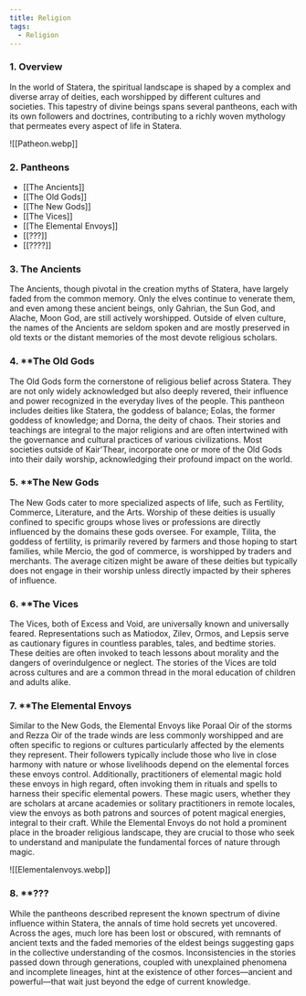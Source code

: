 ```yaml
---
title: Religion
tags:
  - Religion
---
```

### 1. **Overview**

In the world of Statera, the spiritual landscape is shaped by a complex and diverse array of deities, each worshipped by different cultures and societies. This tapestry of divine beings spans several pantheons, each with its own followers and doctrines, contributing to a richly woven mythology that permeates every aspect of life in Statera.

![[Patheon.webp]]

### 2. **Pantheons**

- [[The Ancients]]
- [[The Old Gods]]
- [[The New Gods]]
- [[The Vices]]
- [[The Elemental Envoys]]
- [[???]]
- [[????]]

### 3. **The Ancients**

The Ancients, though pivotal in the creation myths of Statera, have largely faded from the common memory. Only the elves continue to venerate them, and even among these ancient beings, only Gahrian, the Sun God, and Alache, Moon God, are still actively worshipped. Outside of elven culture, the names of the Ancients are seldom spoken and are mostly preserved in old texts or the distant memories of the most devote religious scholars.

### 4. **The Old Gods

The Old Gods form the cornerstone of religious belief across Statera. They are not only widely acknowledged but also deeply revered, their influence and power recognized in the everyday lives of the people. This pantheon includes deities like Statera, the goddess of balance; Eolas, the former goddess of knowledge; and Dorna, the deity of chaos. Their stories and teachings are integral to the major religions and are often intertwined with the governance and cultural practices of various civilizations. Most societies outside of Kair'Thear, incorporate one or more of the Old Gods into their daily worship, acknowledging their profound impact on the world.

### 5. **The New Gods

The New Gods cater to more specialized aspects of life, such as Fertility, Commerce, Literature, and the Arts. Worship of these deities is usually confined to specific groups whose lives or professions are directly influenced by the domains these gods oversee. For example, Tilita, the goddess of fertility, is primarily revered by farmers and those hoping to start families, while Mercio, the god of commerce, is worshipped by traders and merchants. The average citizen might be aware of these deities but typically does not engage in their worship unless directly impacted by their spheres of influence.

### 6. **The Vices

The Vices, both of Excess and Void, are universally known and universally feared. Representations such as Matiodox, Zilev, Ormos, and Lepsis serve as cautionary figures in countless parables, tales, and bedtime stories. These deities are often invoked to teach lessons about morality and the dangers of overindulgence or neglect. The stories of the Vices are told across cultures and are a common thread in the moral education of children and adults alike.

### 7. **The Elemental Envoys

Similar to the New Gods, the Elemental Envoys like Poraal Oir of the storms and Rezza Oir of the trade winds are less commonly worshipped and are often specific to regions or cultures particularly affected by the elements they represent. Their followers typically include those who live in close harmony with nature or whose livelihoods depend on the elemental forces these envoys control. Additionally, practitioners of elemental magic hold these envoys in high regard, often invoking them in rituals and spells to harness their specific elemental powers. These magic users, whether they are scholars at arcane academies or solitary practitioners in remote locales, view the envoys as both patrons and sources of potent magical energies, integral to their craft. While the Elemental Envoys do not hold a prominent place in the broader religious landscape, they are crucial to those who seek to understand and manipulate the fundamental forces of nature through magic.

![[Elementalenvoys.webp]]

### 8. **???

While the pantheons described represent the known spectrum of divine influence within Statera, the annals of time hold secrets yet uncovered. Across the ages, much lore has been lost or obscured, with remnants of ancient texts and the faded memories of the eldest beings suggesting gaps in the collective understanding of the cosmos. Inconsistencies in the stories passed down through generations, coupled with unexplained phenomena and incomplete lineages, hint at the existence of other forces—ancient and powerful—that wait just beyond the edge of current knowledge.